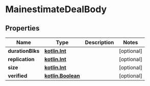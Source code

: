 # MainestimateDealBody

## Properties
Name | Type | Description | Notes
------------ | ------------- | ------------- | -------------
**durationBlks** | [**kotlin.Int**](.md) |  |  [optional]
**replication** | [**kotlin.Int**](.md) |  |  [optional]
**size** | [**kotlin.Int**](.md) |  |  [optional]
**verified** | [**kotlin.Boolean**](.md) |  |  [optional]

